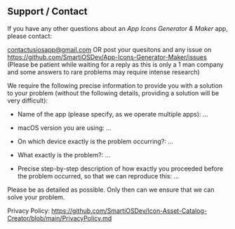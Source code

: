 ## Support / Contact

If you have any other questions about an *App Icons Generator & Maker* app, please contact:

contactusiosapp@gmail.com OR post your quesitons and any issue on  https://github.com/SmartiOSDev/App-Icons-Generator-Maker/issues
(Please be patient while waiting for a reply as this is only a 1 man company and some answers to rare problems may require intense research)

We require the following precise information to provide you with a solution to your problem (without the following details, providing a solution will be very difficult):

- Name of the app (please specify, as we operate multiple apps): …

- macOS version you are using: …

- On which device exactly is the problem occurring?: …

- What exactly is the problem?: …

- Precise step-by-step description of how exactly you proceeded before the problem occurred, so that we can reproduce this: …


Please be as detailed as possible. Only then can we ensure that we can solve your problem.

Privacy Policy: https://github.com/SmartiOSDev/Icon-Asset-Catalog-Creator/blob/main/PrivacyPolicy.md
